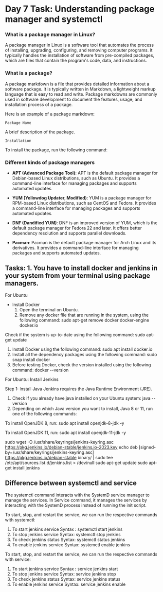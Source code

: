 # Day 7 Task: Understanding package manager and systemctl

### What is a package manager in Linux?

A package manager in Linux is a software tool that automates the process of installing, upgrading, configuring, and removing computer programs. It typically handles the installation of software from pre-compiled packages, which are files that contain the program's code, data, and instructions.

### What is a package?

A package markdown is a file that provides detailed information about a software package. It is typically written in Markdown, a lightweight markup language that is easy to read and write. Package markdowns are commonly used in software development to document the features, usage, and installation process of a package.

Here is an example of a package markdown:

`Package Name`

A brief description of the package.

`Installation`

To install the package, run the following command:

### Different kinds of package managers

- **APT (Advanced Package Tool)**: APT is the default package manager for Debian-based Linux distributions, such as Ubuntu. It provides a command-line interface for managing packages and supports automated updates.

- **YUM (Yellowdog Updater, Modified)**: YUM is a package manager for RPM-based Linux distributions, such as CentOS and Fedora. It provides a command-line interface for managing packages and supports automated updates.

- **DNF (Dandified YUM)**: DNF is an improved version of YUM, which is the default package manager for Fedora 22 and later. It offers better dependency resolution and supports parallel downloads.

- **Pacman**: Pacman is the default package manager for Arch Linux and its derivatives. It provides a command-line interface for managing packages and supports automated updates.

## Tasks: 1. You have to install docker and jenkins in your system from your terminal using package managers.

For Ubuntu

- Install Docker
  1. Open the terminal on Ubuntu.
  2. Remove any docker file that are running in the system, using the following command:
     sudo apt-get remove docker docker-engine docker.io

Check if the system is up-to-date using the following command: sudo apt-get update

1. Install Docker using the following command: sudo apt install docker.io
2. Install all the dependency packages using the following command: sudo snap install docker
3. Before testing Docker, check the version installed using the following command: docker --version

For Ubuntu: Install Jenkins

Step 1: Install Java
Jenkins requires the Java Runtime Environment (JRE).

1. Check if you already have java installed on your Ubuntu system: java --version
2. Depending on which Java version you want to install, Java 8 or 11, run one of the following commands:

To install OpenJDK 8, run: sudo apt install openjdk-8-jdk -y

To install OpenJDK 11, run: sudo apt install openjdk-11-jdk -y

sudo wget -O /usr/share/keyrings/jenkins-keyring.asc \
 https://pkg.jenkins.io/debian-stable/jenkins.io-2023.key
echo deb [signed-by=/usr/share/keyrings/jenkins-keyring.asc] \
 https://pkg.jenkins.io/debian-stable binary/ | sudo tee \
 /etc/apt/sources.list.d/jenkins.list > /dev/null
sudo apt-get update
sudo apt-get install jenkins

## Difference between systemctl and service

The systemctl command interacts with the SystemD service manager to manage the services. In Service command, it manages the services by interacting with the SystemD process instead of running the init script.

To start, stop, and restart the service, we can run the respective commands with systemctl:

1. To start jenkins service Syntax : systemctl start jenkins
2. To stop jenkins service Syntax: systemctl stop jenkins
3. To check jenkins status Syntax: systemctl status jenkins
4. To enable jenkins service Syntax: systemctl enable jenkins

To start, stop, and restart the service, we can run the respective commands with service:

1. To start jenkins service Syntax : service jenkins start
2. To stop jenkins service Syntax: service jenkins stop
3. To check jenkins status Syntax: service jenkins status
4. To enable jenkins service Syntax: service jenkins enable
